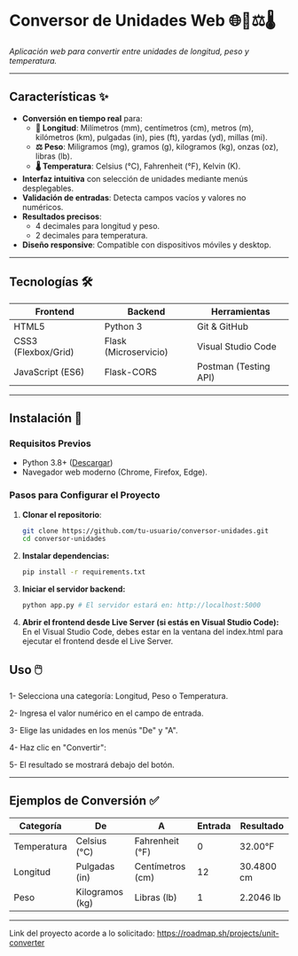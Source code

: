# Conversor de Unidades Web 🌐📏⚖️🌡️  
*Aplicación web para convertir entre unidades de longitud, peso y temperatura.*

---

## Características ✨
- **Conversión en tiempo real** para:
  - **📏 Longitud**: Milímetros (mm), centímetros (cm), metros (m), kilómetros (km), pulgadas (in), pies (ft), yardas (yd), millas (mi).
  - **⚖️ Peso**: Miligramos (mg), gramos (g), kilogramos (kg), onzas (oz), libras (lb).
  - **🌡️ Temperatura**: Celsius (°C), Fahrenheit (°F), Kelvin (K).
- **Interfaz intuitiva** con selección de unidades mediante menús desplegables.
- **Validación de entradas**: Detecta campos vacíos y valores no numéricos.
- **Resultados precisos**: 
  - 4 decimales para longitud y peso.
  - 2 decimales para temperatura.
- **Diseño responsive**: Compatible con dispositivos móviles y desktop.

---

## Tecnologías 🛠️
| **Frontend**         | **Backend**          | **Herramientas**       |
|----------------------|----------------------|------------------------|
| HTML5                | Python 3             | Git & GitHub           |
| CSS3 (Flexbox/Grid)  | Flask (Microservicio)| Visual Studio Code     |
| JavaScript (ES6)     | Flask-CORS           | Postman (Testing API)  |

---

## Instalación 🚀

### Requisitos Previos
- Python 3.8+ ([Descargar](https://www.python.org/downloads/))
- Navegador web moderno (Chrome, Firefox, Edge).

### Pasos para Configurar el Proyecto
1. **Clonar el repositorio**:
   ```bash
   git clone https://github.com/tu-usuario/conversor-unidades.git
   cd conversor-unidades
   ```

2. **Instalar dependencias:**
    ```bash
    pip install -r requirements.txt
    ```

3. **Iniciar el servidor backend:**
    ```bash
    python app.py # El servidor estará en: http://localhost:5000
    ```

4. **Abrir el frontend desde Live Server (si estás en Visual Studio Code):**
    En el Visual Studio Code, debes estar en la ventana del index.html para ejecutar el frontend desde el Live Server.

## Uso 🖱️

1- Selecciona una categoría: Longitud, Peso o Temperatura.

2- Ingresa el valor numérico en el campo de entrada.

3- Elige las unidades en los menús "De" y "A".

4- Haz clic en "Convertir":

5- El resultado se mostrará debajo del botón.

---

## Ejemplos de Conversión ✅

| **Categoría**  | **De**           | **A**            | **Entrada** | **Resultado**  |
|----------------|------------------|------------------|-------------|----------------|
| Temperatura    | Celsius (°C)     | Fahrenheit (°F)  | 0           | 32.00°F        |
| Longitud       | Pulgadas (in)    | Centímetros (cm) | 12          | 30.4800 cm     |
| Peso           | Kilogramos (kg)  | Libras (lb)      | 1           | 2.2046 lb      |

---


Link del proyecto acorde a lo solicitado: https://roadmap.sh/projects/unit-converter
